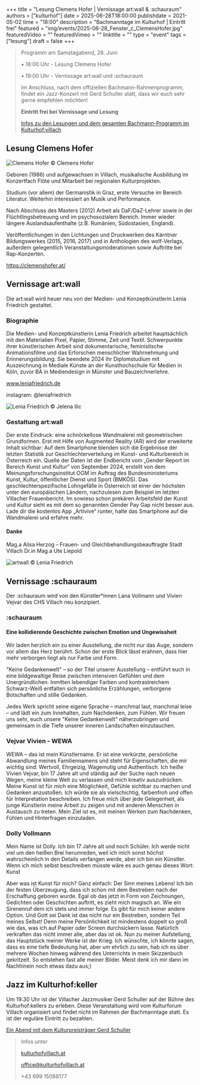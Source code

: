 +++
title = "Lesung Clemens Hofer | Vernissage art:wall & :schauraum"
authors = ["kulturhof"]
date = 2025-06-28T18:00:00
publishdate = 2021-05-02
time = "18:00"
description = "Bachmanntage im Kulturhof | Eintritt frei"
featured = "img/events/2025-06-28_Fenster_c_ClemensHofer.jpg"
featuredVideo = ""
featuredVimeo = ""
linktitle = ""
type = "event"
tags = ["lesung"]
draft = false
+++

>Programm am Samstagabend, 28. Juni:
>
>•	18:00 Uhr - Lesung Clemens Hofer
>
>•	19:00 Uhr - Vernissage art:wall und :schauraum
>
>Im Anschluss, nach dem offiziellen Bachmann-Rahmenprogramm, findet ein Jazz-Konzert mit Gerd Schuller statt, dass wir euch sehr gerne empfehlen möchten!
>
>**Eintritt frei bei Vernissage und Lesung**
>
>[Infos zu den Lesungen und dem gesamten Bachmann-Programm im Kulturhof:villach](https://kulturhofvillach.at/events/2024/2024-06-27_bachmann/)


## Lesung Clemens Hofer ##

![Clemens Hofer](/img/events/2025-06-28_PortraitClemensHofer_c_ClemensHofer.jpg)
© Clemens Hofer

Geboren (1986) und aufgewachsen in Villach, musikalische Ausbildung im Konzertfach
Flöte und Mitarbeit bei regionalen Kulturprojekten.

Studium (vor allem) der Germanistik in Graz, erste Versuche im Bereich Literatur.
Weiterhin interessiert an Musik und Performance.

Nach Abschluss des Masters (2012) Arbeit als DaF/DaZ-Lehrer sowie in der
Flüchtlingsbetreuung und im psychosozialem Bereich. Immer wieder längere
Auslandsaufenthalte (z.B. Rumänien, Südostasien, England).

Veröffentlichungen in den Lichtungen und Druckwerken des Kärntner Bildungswerkes
(2015, 2016, 2017) und in Anthologien des wolf-Verlags, außerdem gelegentlich
Veranstaltungsmoderationen sowie Auftritte bei Rap-Konzerten.

https://clemenshofer.at/


## Vernissage art:wall ##

Die art:wall wird heuer neu von der Medien- und Konzeptkünstlerin Lenia Friedrich gestaltet.

### Biographie
Die Medien- und Konzeptkünstlerin Lenia Friedrich arbeitet hauptsächlich mit den
Materialien Pixel, Papier, Stimme, Zeit und Textil. Schwerpunkte ihrer künstlerischen
Arbeit sind dokumentarische, feministische Animationsfilme und das Erforschen
menschlicher Wahrnehmung und Erinnerungsbildung.  Sie beendete 2024 ihr Diplomstudium
mit Auszeichnung in Mediale Künste an der Kunsthochschule für Medien in Köln, zuvor BA in Mediendesign in Münster und Bauzeichnerlehre.

www.leniafriedrich.de

instagram: @leniafriedrich

![Lenia Friedrich](/img/events/2025-06-28_LeniaFriedrich_c_JelenaIlic.jpg)
© Jelena Ilic

### Gestaltung art:wall
Der erste Eindruck: eine schnörkellose Wandmalerei mit geometrischen Grundformen. Erst mit Hilfe von Augmented Reality (AR) wird der erweiterte Inhalt sichtbar: Auf dem Smartphone blenden sich die Ergebnisse der letzten Statistik zur Geschlechterverteilung im Kunst- und Kulturbereich in Österreich ein. Quelle der Daten ist der Endbericht vom „Gender Report im Bereich Kunst und Kultur“ von September 2024, erstellt von dem Meinungsforschungsinstitut OGM im Auftrag des Bundesministeriums Kunst, Kultur, öffentlicher Dienst und Sport (BMKÖS).
Das geschlechterspezifische Lohngefälle in Österreich ist einer der höchsten unter den europäischen Ländern, nachzulesen zum Beispiel im letzten Villacher Frauenbericht. Im sowieso schon prekären Arbeitsfeld der Kunst und Kultur sieht es mit dem so genannten Gender Pay Gap nicht besser aus. 
Lade dir die kostenlos App „Artivive“ runter, halte das Smartphone auf die Wandmalerei und erfahre mehr.

#### Danke

Mag.a   Alisa Herzog – Frauen- und Gleichbehandlungsbeauftragte Stadt Villach
Dr.in Mag.a  Ute Liepold

![artwall](/img/events/2025-06-28_artwall.JPG)
© Lenia Friedrich

## Vernissage :schauraum ##

Der :schauraum wird von den Künstler\*innen Lana Vollmann und Vivien Vejvar des CHS Villach neu konzipiert. 

### :schauraum
#### Eine kollidierende Geschichte zwischen Emotion und Ungewissheit

Wir laden herzlich ein zu einer Ausstellung, die nicht nur das Auge, sondern vor allem das Herz berührt. Schon der erste Blick lässt erahnen, dass hier mehr verborgen liegt als nur Farbe und Form.

"Keine Gedankenwelt" – so der Titel unserer Ausstellung – entführt euch in eine bildgewaltige Reise zwischen intensiven Gefühlen und dem Unergründlichen. Inmitten lebendiger Farben und kontrastreichem Schwarz-Weiß entfalten sich persönliche Erzählungen, verborgene Botschaften und stille Gedanken.

Jedes Werk spricht seine eigene Sprache – manchmal laut, manchmal leise – und lädt ein zum Innehalten, zum Nachdenken, zum Fühlen. Wir freuen uns sehr, euch unsere "Keine Gedankenwelt" näherzubringen und gemeinsam in die Tiefe unserer inneren Landschaften einzutauchen.

### Vejvar Vivien - WEWA
WEWA – das ist mein Künstlername. Er ist eine verkürzte, persönliche Abwandlung meines Familiennamens und steht für Eigenschaften, die mir wichtig sind: Wertvoll, Ehrgeizig, Wagemutig und   Authentisch.
Ich heiße Vivien Vejvar, bin 17 Jahre alt und ständig auf der Suche nach neuen Wegen, meine kleine Welt zu verlassen und mich kreativ auszudrücken.
Meine Kunst ist für mich eine Möglichkeit, Gefühle sichtbar zu machen und Gedanken anzustoßen. Ich würde sie als vielschichtig, farbenfroh und offen für Interpretation beschreiben.
Ich freue mich über jede Gelegenheit, als junge Künstlerin meine Arbeit zu zeigen und mit anderen Menschen in Austausch zu treten. Mein Ziel ist es, mit meinen Werken zum Nachdenken, Fühlen und Hinterfragen einzuladen.

### Dolly Vollmann
Mein Name ist Dolly. Ich bin 17 Jahre alt und noch Schüler. Ich werde nicht viel um den heißen Brei herumreden, weil ich mich sonst höchst wahrscheinlich in den Details verfangen werde, aber ich bin ein Künstler. Wenn ich mich selbst beschreiben müsste wäre es auch genau dieses Wort: Kunst

Aber was ist Kunst für mich? Ganz einfach:
Der Sinn meines Lebens!
Ich bin der festen Überzeugung, dass ich schon mit dem Bestreben nach der Erschaffung geboren wurde. Egal ob das jetzt in Form von Zeichnungen, Gedichten oder Geschichten auftritt, es zieht mich magisch an. Wie ein Sirenenruf dem ich stets und immer folge. Es gibt für mich keiner andere Option. Und Gott sei Dank ist das nicht nur ein Bestreben, sondern Teil meines Selbst! Denn meine Persönlichkeit ist mindestens doppelt so groß wie das, was ich auf Papier oder Screen durchsickern lasse. Natürlich verkraften das nicht immer alle, aber das ist ok.
Nun zu meiner Aufstellung, das Hauptstück meiner Werke ist der Krieg. Ich wünschte, ich könnte sagen, dass es eine tiefe Bedeutung hat, aber um ehrlich zu sein, hab ich es über mehrere Wochen hinweg während des Unterrichts in mein Skizzenbuch gekritzelt.  So entstehen fast alle meiner Bilder. Meist denk ich mir dann im Nachhinein noch etwas dazu aus;)


## Jazz im Kulturhof:keller ##
Um 19:30 Uhr ist der Villacher Jazzmusiker Gerd Schuller auf der Bühne des Kulturhof:kellers zu erleben. Diese Veranstaltung wird vom Kulturforum Villach organisiert und findet nicht im Rahmen der Bachmanntage statt. Es ist der reguläre Eintritt zu bezahlen.

[Ein Abend mit dem Kulturpreisträger Gerd Schuller](https://kulturhofvillach.at/events/2025/2025-06-28_kf/)


>Infos unter
>
>[kulturhofvillach.at](https://www.kulturhofvillach.at/)
>
>office@kulturhofvillach.at
>
>+43 699 15088177

